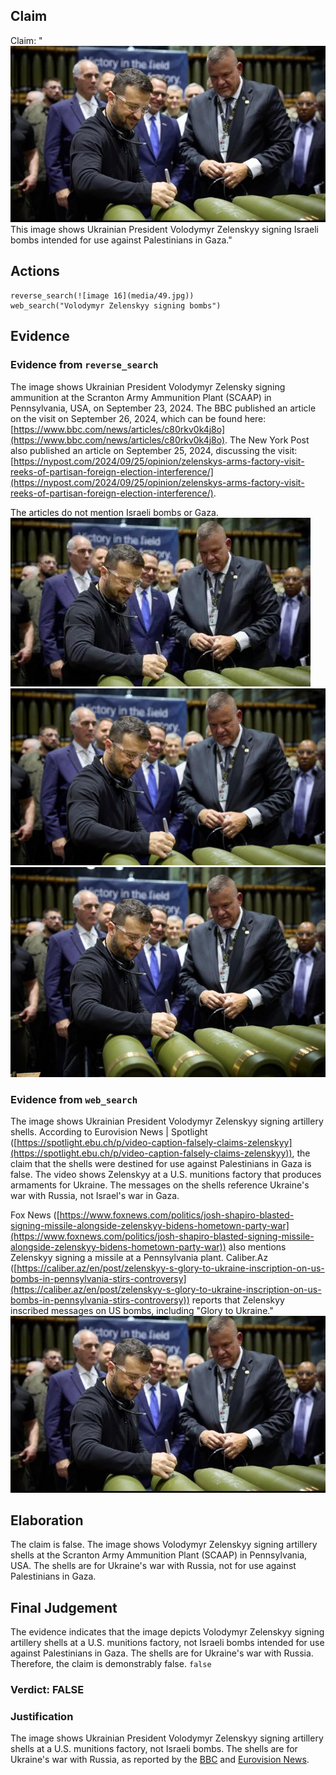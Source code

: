 ## Claim
Claim: "![image 16](media/49.jpg) This image shows Ukrainian President Volodymyr Zelenskyy signing Israeli bombs intended for use against Palestinians in Gaza."

## Actions
```
reverse_search(![image 16](media/49.jpg))
web_search("Volodymyr Zelenskyy signing bombs")
```

## Evidence
### Evidence from `reverse_search`
The image shows Ukrainian President Volodymyr Zelensky signing ammunition at the Scranton Army Ammunition Plant (SCAAP) in Pennsylvania, USA, on September 23, 2024. The BBC published an article on the visit on September 26, 2024, which can be found here: [https://www.bbc.com/news/articles/c80rkv0k4j8o](https://www.bbc.com/news/articles/c80rkv0k4j8o). The New York Post also published an article on September 25, 2024, discussing the visit: [https://nypost.com/2024/09/25/opinion/zelenskys-arms-factory-visit-reeks-of-partisan-foreign-election-interference/](https://nypost.com/2024/09/25/opinion/zelenskys-arms-factory-visit-reeks-of-partisan-foreign-election-interference/).

The articles do not mention Israeli bombs or Gaza. ![image 954](media/2025-08-06_18-18-1754504302-187821.jpg) ![image 960](media/2025-08-06_18-18-1754504308-548113.jpg) ![image 963](media/2025-08-06_18-18-1754504311-967303.jpg)


### Evidence from `web_search`
The image shows Ukrainian President Volodymyr Zelenskyy signing artillery shells. According to Eurovision News | Spotlight ([https://spotlight.ebu.ch/p/video-caption-falsely-claims-zelenskyy](https://spotlight.ebu.ch/p/video-caption-falsely-claims-zelenskyy)), the claim that the shells were destined for use against Palestinians in Gaza is false. The video shows Zelenskyy at a U.S. munitions factory that produces armaments for Ukraine. The messages on the shells reference Ukraine's war with Russia, not Israel's war in Gaza.

Fox News ([https://www.foxnews.com/politics/josh-shapiro-blasted-signing-missile-alongside-zelenskyy-bidens-hometown-party-war](https://www.foxnews.com/politics/josh-shapiro-blasted-signing-missile-alongside-zelenskyy-bidens-hometown-party-war)) also mentions Zelenskyy signing a missile at a Pennsylvania plant. Caliber.Az ([https://caliber.az/en/post/zelenskyy-s-glory-to-ukraine-inscription-on-us-bombs-in-pennsylvania-stirs-controversy](https://caliber.az/en/post/zelenskyy-s-glory-to-ukraine-inscription-on-us-bombs-in-pennsylvania-stirs-controversy)) reports that Zelenskyy inscribed messages on US bombs, including "Glory to Ukraine." ![image 16](media/49.jpg)


## Elaboration
The claim is false. The image shows Volodymyr Zelenskyy signing artillery shells at the Scranton Army Ammunition Plant (SCAAP) in Pennsylvania, USA. The shells are for Ukraine's war with Russia, not for use against Palestinians in Gaza.


## Final Judgement
The evidence indicates that the image depicts Volodymyr Zelenskyy signing artillery shells at a U.S. munitions factory, not Israeli bombs intended for use against Palestinians in Gaza. The shells are for Ukraine's war with Russia. Therefore, the claim is demonstrably false. `false`

### Verdict: FALSE

### Justification
The image shows Ukrainian President Volodymyr Zelenskyy signing artillery shells at a U.S. munitions factory, not Israeli bombs. The shells are for Ukraine's war with Russia, as reported by the [BBC](https://www.bbc.com/news/articles/c80rkv0k4j8o) and [Eurovision News](https://spotlight.ebu.ch/p/video-caption-falsely-claims-zelenskyy).
